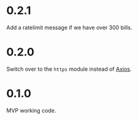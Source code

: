 # 0.2.1

Add a ratelimit message if we have over 300 bills.

# 0.2.0

Switch over to the `https` module instead of [Axios](https://github.com/axios/axios).

# 0.1.0

MVP working code.

